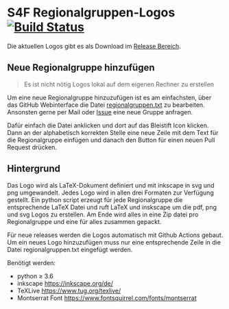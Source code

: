# S4F Regionalgruppen-Logos [![Build Status](https://travis-ci.com/s4f-dortmund/regionalgruppen_logos.svg?branch=master)](https://travis-ci.com/s4f-dortmund/regionalgruppen_logos)

Die aktuellen Logos gibt es als Download im [Release Bereich](https://github.com/s4f-dortmund/regionalgruppen_logos/releases).

## Neue Regionalgruppe hinzufügen

> Es ist nicht nötig Logos lokal auf dem eigenen Rechner zu erstellen

Um eine neue Regionalgruppe hinzuzufügen ist es am einfachsten,
über das GitHub Webinterface die Datei [regionalgruppen.txt](regionalgruppen.txt) zu bearbeiten.
Ansonsten gerne per Mail oder [Issue](https://github.com/s4f-dortmund/regionalgruppen_logos/issues/new) eine neue Gruppe anfragen.

Dafür einfach die Datei anklicken und dort auf das Bleistift Icon klicken.
Dann an der alphabetisch korrekten Stelle eine neue Zeile mit dem Text für die Regionalgruppe einfügen und danach
den Button für einen neuen Pull Request drücken.

## Hintergrund

Das Logo wird als LaTeX-Dokument definiert und mit inkscape in svg und png umgewandelt.
Jedes Logo wird in allen drei Formaten zur Verfügung gestellt.
Ein python script erzeugt für jede Regionalgruppe die entsprechende LaTeX Datei und ruft LaTeX und inskscape um die
pdf, png und svg Logos zu erstellen.
Am Ende wird alles in eine Zip datei pro Regionalgruppe und eine für alles zusammen gepackt.

Für neue releases werden die Logos automatisch mit Github Actions gebaut.
Um ein neues Logo hinzuzufügen muss nur eine entsprechende Zeile in die Datei regionalgruppen.txt eingefügt werden.

Benötigt werden:

* python ≥ 3.6
* inkscape <https://inkscape.org/de/>
* TeXLive <https://www.tug.org/texlive/>
* Montserrat Font <https://www.fontsquirrel.com/fonts/montserrat>
